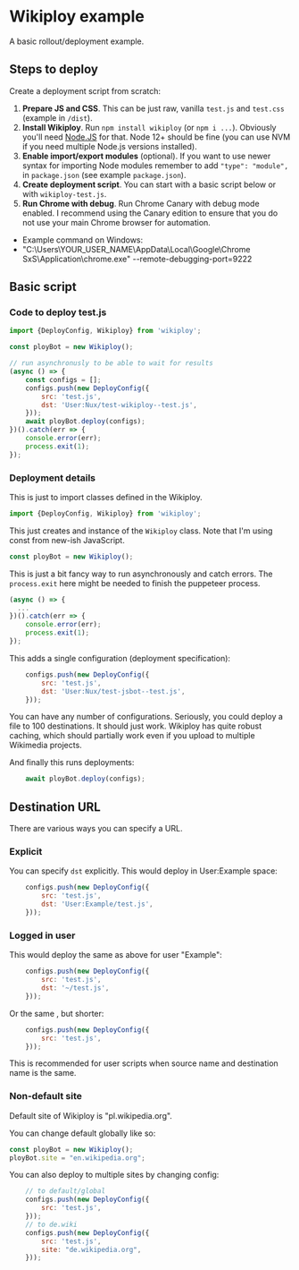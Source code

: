 # Wikiploy example

A basic rollout/deployment example.

## Steps to deploy

Create a deployment script from scratch:

1. **Prepare JS and CSS**. This can be just raw, vanilla `test.js` and `test.css` (example in `/dist`).
2. **Install Wikiploy**. Run `npm install wikiploy` (or `npm i ...`). Obviously you'll need [Node.JS](https://nodejs.org/en) for that. Node 12+ should be fine (you can use NVM if you need multiple Node.js versions installed).
3. **Enable import/export modules** (optional). If you want to use newer syntax for importing Node modules remember to add `"type": "module",` in `package.json` (see example `package.json`).
4. **Create deployment script**. You can start with a basic script below or with `wikiploy-test.js`.
5. **Run Chrome with debug**. Run Chrome Canary with debug mode enabled. I recommend using the Canary edition to ensure that you do not use your main Chrome browser for automation.

  - Example command on Windows:
  - "C:\Users\YOUR_USER_NAME\AppData\Local\Google\Chrome SxS\Application\chrome.exe" --remote-debugging-port=9222

## Basic script

### Code to deploy test.js
```js
import {DeployConfig, Wikiploy} from 'wikiploy';

const ployBot = new Wikiploy();

// run asynchronusly to be able to wait for results
(async () => {
	const configs = [];
	configs.push(new DeployConfig({
		src: 'test.js',
		dst: 'User:Nux/test-wikiploy--test.js',
	}));
	await ployBot.deploy(configs);
})().catch(err => {
	console.error(err);
	process.exit(1);
});
```

### Deployment details

This is just to import classes defined in the Wikiploy.
```js
import {DeployConfig, Wikiploy} from 'wikiploy';
```

This just creates and instance of the `Wikiploy` class. Note that I'm using const from new-ish JavaScript.
```js
const ployBot = new Wikiploy();
```

This is just a bit fancy way to run asynchronously and catch errors. The `process.exit` here might be needed to finish the puppeteer process.
```js
(async () => {
  ...
})().catch(err => {
	console.error(err);
	process.exit(1);
});
```

This adds a single configuration (deployment specification):
```js
	configs.push(new DeployConfig({
		src: 'test.js',
		dst: 'User:Nux/test-jsbot--test.js',
	}));
```
You can have any number of configurations. Seriously, you could deploy a file to 100 destinations. It should just work. Wikiploy has quite robust caching, which should partially work even if you upload to multiple Wikimedia projects.

And finally this runs deployments:
```js
	await ployBot.deploy(configs);
```


## Destination URL

There are various ways you can specify a URL.

### Explicit
You can specify `dst` explicitly. This would deploy in User:Example space:
```js
	configs.push(new DeployConfig({
		src: 'test.js',
		dst: 'User:Example/test.js',
	}));
```

### Logged in user
This would deploy the same as above for user "Example":
```js
	configs.push(new DeployConfig({
		src: 'test.js',
		dst: '~/test.js',
	}));
```

Or the same , but shorter:
```js
	configs.push(new DeployConfig({
		src: 'test.js',
	}));
```
This is recommended for user scripts when source name and destination name is the same. 

### Non-default site

Default site of Wikiploy is "pl.wikipedia.org".

You can change default globally like so:
```js
const ployBot = new Wikiploy();
ployBot.site = "en.wikipedia.org"; 
```

You can also deploy to multiple sites by changing config:
```js
	// to default/global
	configs.push(new DeployConfig({
		src: 'test.js',
	}));
	// to de.wiki
	configs.push(new DeployConfig({
		src: 'test.js',
		site: "de.wikipedia.org",
	}));
```
